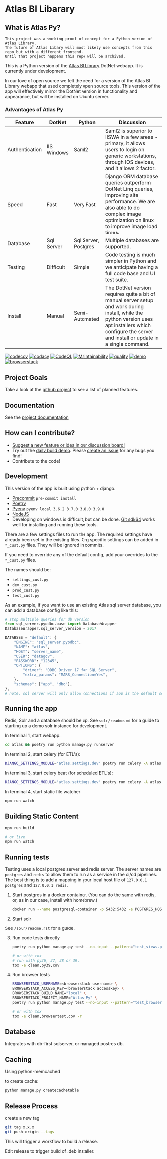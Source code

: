 # Atlas BI Libarary


## What is Atlas Py?

    This project was a working proof of concept for a Python verion of Atlas Library.
    The future of Atlas Libary will most likely use concepts from this repo but with a different frontend.
    Until that project happens this repo will be archived.

This is a Python version of the [Atlas BI Library](https://github.com/atlas-bi/atlas-bi-library) DotNet webapp. It is currently under development.

In our love of open source we felt the need for a version of the Atlas BI Library webapp that used completely open source tools. This version of the app will effectively mirror the DotNet version in functionality and appearance, but will be installed on Ubuntu server.

### Advantages of Atlas Py

| Feature | DotNet | Python | Discussion |
|-------|-------|------|---------|
| Authentication | IIS Windows | Saml2 | Saml2 is superior to IISWA in a few areas - primary, it allows users to login on generic workstations, through IOS devices, and it allows 2 factor.
| Speed | Fast | Very Fast | Django ORM database queries outperform DotNet Linq queries, improving site performance. We are also able to do complex image optimization on linux to improve image load times.
| Database | Sql Server | Sql Server,  Postgres | Multiple databases are supported.
| Testing | Difficult | Simple | Code testing is much simpler in Python and we anticipate having a full code base and UI test suite.
| Install | Manual | Semi-Automated | The DotNet version requires quite a bit of manual server setup and work during install, while the python version uses apt installers which configure the server and install or update in a single command.


[![codecov](https://codecov.io/gh/atlas-bi/atlas-bi-library-py/branch/master/graph/badge.svg?token=2JfEYNRwFl)](https://codecov.io/gh/atlas-bi/atlas-bi-library-py) [![codacy](https://app.codacy.com/project/badge/Grade/74d31f9d9f1840818bc68bb0d26a9dda)](https://www.codacy.com/gh/atlas-bi/atlas-bi-library-py/dashboard?utm_source=github.com&amp;utm_medium=referral&amp;utm_content=atlas-bi/atlas-bi-library-py&amp;utm_campaign=Badge_Grade) [![CodeQL](https://github.com/atlas-bi/atlas-bi-library-py/actions/workflows/codeql.yml/badge.svg)](https://github.com/atlas-bi/atlas-bi-library-py/actions/workflows/codeql.yml) [![Maintainability](https://api.codeclimate.com/v1/badges/5b76a0292bbe56043511/maintainability)](https://codeclimate.com/github/atlas-bi/atlas-bi-library-py/maintainability) [![quality](https://github.com/atlas-bi/atlas-bi-library-py/actions/workflows/quality.yml/badge.svg)](https://github.com/atlas-bi/atlas-bi-library-py/actions/workflows/quality.yml) [![demo](https://github.com/atlas-bi/atlas-bi-library-py/actions/workflows/demo.yml/badge.svg)](https://atlas-py.herokuapp.com) [![browserstack](https://automate.browserstack.com/badge.svg?badge_key=SWVldTlYclVWZEJ5R0NQUFRTMlltSTlNQ2JRaEF1ek9NeWd1L0FjYWt1cz0tLUcyRUhJUGprRDVmTnlyUytOQmpkVWc9PQ==--017a6b444f1f4d88941b98cea65cbce32c651a58)](https://automate.browserstack.com/public-build/SWVldTlYclVWZEJ5R0NQUFRTMlltSTlNQ2JRaEF1ek9NeWd1L0FjYWt1cz0tLUcyRUhJUGprRDVmTnlyUytOQmpkVWc9PQ==--017a6b444f1f4d88941b98cea65cbce32c651a58)

## Project Goals

Take a look at the [github project](https://github.com/atlas-bi/atlas-bi-library-py/projects/1) to see a list of planned features.

## Documentation

See the [project documentation](https://atlas-bi.github.io/atlas-bi-library-py/)

## How can I contribute?

-   [Suggest a new feature or idea in our discussion board!](https://github.com/atlas-bi/atlas-bi-library-py/discussions)
-   Try out the [daily build demo](https://demo.atlas.bi/). Please  [create an issue](https://github.com/atlas-bi/atlas-bi-library-py/issues) for any bugs you find!
-   Contribute to the code!

## Development

This version of the app is built using python + django.

- [Precommit](https://pre-commit.com) `pre-commit install`
- [Poetry](https://python-poetry.org)
- [Pyenv](https://github.com/pyenv/pyenv) `pyenv local 3.6.2 3.7.0 3.8.0 3.9.0`
- [NodeJS](https://nodejs.dev)
- Developing on windows is difficult, but can be done. [Git sdk64](https://github.com/git-for-windows/git-sdk-64) works well for installing and running these tools.

There are a few settings files to run the app. The required settings have already been set in the existing files. Org specific settings can be added in `*_cust.py` files. They will be ignored in commits.

If you need to override any of the default config, add your overrides to the `*_cust.py` files.

The names should be:

- `settings_cust.py`
- `dev_cust.py`
- `prod_cust.py`
- `test_cust.py`

As an example, if you want to use an existing Atlas sql server database, you can add a database config like this:

```python
# stop multiple queries for db version
from sql_server.pyodbc.base import DatabaseWrapper
DatabaseWrapper.sql_server_version = 2017

DATABSES = "default": {
    "ENGINE": "sql_server.pyodbc",
    "NAME": "atlas",
    "HOST": "server_name",
    "USER": "datagov",
    "PASSWORD": "12345",
    "OPTIONS": {
        "driver": "ODBC Driver 17 for SQL Server",
        "extra_params": "MARS_Connection=Yes",
    },
    "schemas": ["app", "dbo"],
},
# note, sql server will only allow connections if app is the default schema for the user.
```

## Running the app

Redis, Solr and a database should be up. See `solr/readme.md` for a guide to starting up a demo solr instance for development.

In terminal 1, start webapp:

```bash
cd atlas && poetry run python manage.py runserver
```

In terminal 2, start celery (for ETL\'s):

```bash
DJANGO_SETTINGS_MODULE='atlas.settings.dev' poetry run celery -A atlas worker -l DEBUG
```

In terminal 3, start celery beat (for scheduled ETL\'s):

```bash
DJANGO_SETTINGS_MODULE='atlas.settings.dev' poetry run celery -A atlas beat -l DEBUG --scheduler django_celery_beat.schedulers:DatabaseScheduler
```

In terminal 4, start static file watcher

```bash
npm run watch
```

## Building Static Content

```bash
npm run build

# or live
npm run watch
```

## Running tests

Testing uses a local postgres server and redis server. The server names are `postgres` and `redis` to allow them to run as a service in the ci/cd pipelines. The best thing is to add a mapping in your local host file of `127.0.0.1 postgres` and `127.0.0.1 redis`.

1.  Start postgres in a docker container. (You can do the same with redis, or, as in our case, install with homebrew.)

    ```bash
    docker run --name postgresql-container -p 5432:5432 -e POSTGRES_HOST_AUTH_METHOD=trust -d postgres
    ```

2.  Start solr

See `/solr/readme.rst` for a guide.

3.  Run code tests directly

    ```bash
    poetry run python manage.py test --no-input --pattern="test_views.py" --settings atlas.settings.test

    # or with tox
    # run with py36, 37, 38 or 39.
    tox -e clean,py39,cov
    ```

4.  Run browser tests

    ```bash
    BROWSERSTACK_USERNAME=<browserstack username> \
    BROWSERSTACK_ACCESS_KEY=<browserstack accesskey> \
    BROWSERSTACK_BUILD_NAME="local" \
    BROWSERSTACK_PROJECT_NAME="Atlas-Py" \
    poetry run python manage.py test --no-input --pattern="test_browser.py" --settings atlas.settings.test_browser

    # or with tox
    tox -e clean,browsertest,cov -r
    ```

## Database

Integrates with db-first sqlserver, or managed postres db.

## Caching

Using python-memcached

to create cache:

```bash
python manage.py createcachetable
```

## Release Process

create a new tag

```bash
git tag x.x.x
git push origin --tags
```

This will trigger a workflow to build a release.

Edit release to trigger build of .deb installer.

